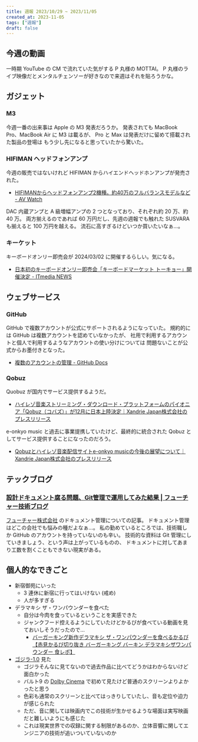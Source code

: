 ```yaml
---
title: 週報 2023/10/29 ~ 2023/11/05
created_at: 2023-11-05
tags: ["週報"]
draft: false
---
```


## 今週の動画

一時期 YouTube の CM で流れていた気がする P 丸様の MOTTAI。
P 丸様のライブ映像だとメンタルチェンソーが好きなので来週はそれを貼ろうかな。

<lite-youtube videoid="59dHJiIiPhA"></lite-youtube>

## ガジェット

### M3

今週一番の出来事は Apple の M3 発表だろうか。
発表されても MacBook Pro、MacBook Air に M3 は載るが、
Pro と Max は発表だけに留めて搭載された製品の登場は
もう少し先になると思っていたから驚いた。

<lite-youtube videoid="ctkW3V0Mh-k"></lite-youtube>

### HIFIMAN ヘッドフォンアンプ

今週の販売ではないけれど HIFIMAN からハイエンドヘッドホンアンプが発売された。

- [HIFIMANからヘッドフォンアンプ2機種。約40万のフルバランスモデルなど - AV Watch](https://av.watch.impress.co.jp/docs/news/1540747.html)

DAC 内蔵アンプと A 級増幅アンプの 2 つとなっており、それぞれ約 20 万、約 40 万。
両方揃えるのであれば 60 万円だし、先週の週報でも触れた SUSVARA も揃えると 100 万円を越える。
流石に高すぎるけどいつか買いたいなぁ…。

### キーケット

キーボードオンリー即売会が 2024/03/02 に開催するらしい。気になる。

- [日本初のキーボードオンリー即売会「キーボードマーケット トーキョー」開催決定 - ITmedia NEWS](https://www.itmedia.co.jp/news/articles/2311/04/news061.html?utm_source=pocket_reader)

## ウェブサービス

### GitHub

GitHub で複数アカウントが公式にサポートされるようになっていた。
規約的には GitHub は複数アカウントを認めていなかったが、
社用で利用するアカウントと個人で利用するようなアカウントの使い分けについては
問題ないことが公式からお墨付きとなった。

- [複数のアカウントの管理 - GitHub Docs](https://docs.github.com/ja/account-and-profile/setting-up-and-managing-your-personal-account-on-github/managing-your-personal-account/managing-multiple-accounts)

### Qobuz

Quobuz が国内でサービス提供するようだ。

- [ハイレゾ音楽ストリーミング・ダウンロード・プラットフォームのパイオニア「Qobuz（コバズ）」が12月に日本上陸決定｜Xandrie Japan株式会社のプレスリリース](https://prtimes.jp/main/html/rd/p/000000003.000087880.html)

e-onkyo music と過去に事業提携していたけど、最終的に統合された Qobuz としてサービス提供することになったのだろう。

- [Qobuzとハイレゾ音楽配信サイトe-onkyo musicの今後の展望について｜Xandrie Japan株式会社のプレスリリース](https://prtimes.jp/main/html/rd/p/000000002.000087880.html)

## テックブログ

### [設計ドキュメント腐る問題、Git管理で運用してみた結果 | フューチャー技術ブログ](https://future-architect.github.io/articles/20231101a/?utm_source=pocket_saves)

[フューチャー株式会社](https://www.future.co.jp/) のドキュメント管理についての記事。
ドキュメント管理はどこの会社でも悩みの種だよなぁ…。
私の勤めているところでは、技術職しか GitHub のアカウントを持っていないのも辛い。
技術的な資料は Git 管理にしていきましょう、という声は上がっているものの、
ドキュメントに対してあまり工数を割くこともできない現実がある。

## 個人的なできごと

- 新宿御苑にいった
  - 3 連休に新宿に行ってはいけない (戒め)
  - 人が多すぎる
- デラマキシ ザ・ワンパウンダーを食べた
  - 自分は今肉を食っているということを実感できた
  - ジャンクフード控えるようにしていたけどかるびが食べている動画を見ておいしそうだったので…
    - [バーガーキング新作デラマキシ ザ・ワンパウンダーを食べるかるび【赤見かるび切り抜き バーガーキング バーキン デラマキシザワンパウンダー 食レポ】](https://www.youtube.com/watch?v=vDPAmvvidiM)
- [ゴジラ-1.0](https://godzilla-movie2023.toho.co.jp/) 見た
  - ゴジラそんなに見てないので過去作品に比べてどうかはわからないけど面白かった
  - バルト9 の [Dolby Cinema](https://www.dolbyjapan.com/dolby-cinema) で初めて見たけど普通のスクリーンよりよかったと思う
  - 色彩も通常のスクリーンと比べてはっきりしていたし、音も定位や迫力が感じられた
  - ただ、音に関しては映画内でこの技術が生かせるような場面は実写映画だと難しいようにも感じた
  - これは現実世界での収録に関する制限があるのか、立体音響に関してエンジニアの技術が追いついていないのか
